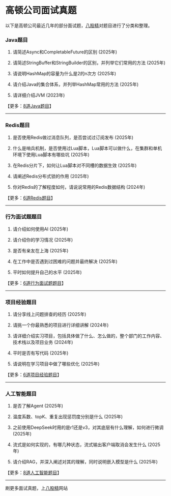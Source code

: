 # 高顿公司面试真题

以下是高顿公司最近几年的部分面试题，[八股精](https://www.bagujing.com)对题目进行了分类和整理。

### Java题目

1. 请简述Async和CompletableFuture的区别 (2025年) 

2. 请简述StringBuffer和StringBuilder的区别，并列举它们常用的方法 (2025年) 

3. 请说明HashMap的容量为什么是2的n次方 (2025年) 

4. 请介绍Java的集合体系，并列举HashMap常用的方法 (2025年) 

5. 请详细介绍JVM (2023年) 

【更多：[8道Java题目](https://www.bagujing.com/companies)】


---

### Redis题目

1. 是否使用Redis做过消息队列，是否尝试过订阅发布 (2025年) 

2. 什么是哨兵机制，是否使用过Lua脚本，Lua脚本可以做什么，在集群和单机环境下使用Lua脚本有哪些坑 (2025年) 

3. 在Redis分片下，如何让Lua脚本对不同槽的数据生效 (2025年) 

4. 请阐述Redis分布式锁的作用 (2025年) 

5. 你对Redis的了解程度如何，请说说常用的Redis数据结构 (2024年) 

【更多：[6道Redis题目](https://www.bagujing.com/companies)】


---

### 行为面试题题目

1. 请介绍如何使用AI (2025年) 

2. 请介绍你的学习情况 (2025年) 

3. 是否有亲友在上海 (2025年) 

4. 在工作中是否遇到过困难的问题并最终解决 (2025年) 

5. 平时如何提升自己的水平 (2025年) 

【更多：[6道行为面试题题目](https://www.bagujing.com/companies)】


---

### 项目经验题目

1. 请分享线上问题排查的经历 (2025年) 

2. 请挑一个你最熟悉的项目进行详细讲解 (2024年) 

3. 请详细介绍实习项目，包括具体做了什么、怎么做的，整个部门的工作内容、技术栈以及项目业务 (2024年) 

4. 平时是否有写代码 (2025年) 

5. 请说明在学习项目中做了哪些优化 (2025年) 

【更多：[6道项目经验题目](https://www.bagujing.com/companies)】


---

### 人工智能题目

1. 是否了解Agent (2025年) 

2. 温度系数、topK、重复出现惩罚度分别是什么 (2025年) 

3. 之前使用DeepSeek时用的是r1还是v3，对其底层有什么理解，如何进行微调 (2025年) 

4. 流式是如何实现的，有哪几种状态，流式输出客户端取消会发生什么 (2025年) 

5. 请介绍RAG，并深入阐述对其的理解，同时说明嵌入模型是什么 (2025年) 

【更多：[8道人工智能题目](https://www.bagujing.com/companies)】


---

刷更多面试真题，上[八股精](https://www.bagujing.com)网站